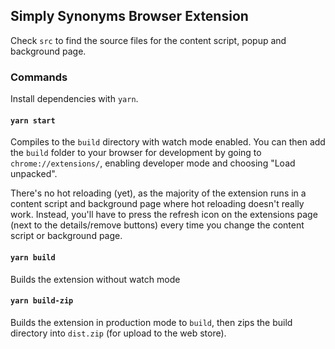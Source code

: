 ## Simply Synonyms Browser Extension
Check `src` to find the source files for the content script, popup and background page.

### Commands

Install dependencies with `yarn`.

#### `yarn start`

Compiles to the `build` directory with watch mode enabled. You can then add the `build` folder to your browser for development by going to `chrome://extensions/`, enabling developer mode and choosing "Load unpacked". 

There's no hot reloading (yet), as the majority of the extension runs in a content script and background page where hot reloading doesn't really work. Instead, you'll have to press the refresh icon on the extensions page (next to the details/remove buttons) every time you change the content script or background page.

#### `yarn build`

Builds the extension without watch mode

#### `yarn build-zip`

Builds the extension in production mode to `build`, then zips the build directory into `dist.zip` (for upload to the web store).